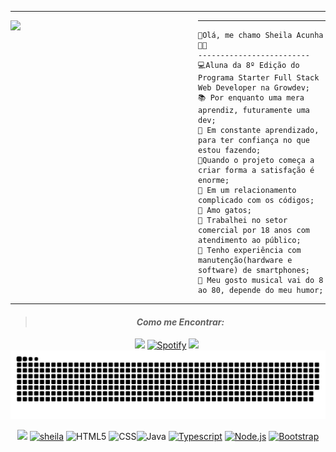 <hr>
<img align="left" width="300" src="https://www.alura.com.br/artigos/assets/hello-world-em-varias-linguagens/imagem1.gif" />
<hr>

```
👋Olá, me chamo Sheila Acunha🏳️‍🌈
-------------------------
💻Aluna da 8º Edição do Programa Starter Full Stack Web Developer na Growdev;
📚 Por enquanto uma mera aprendiz, futuramente uma dev;
📝 Em constante aprendizado, para ter confiança no que estou fazendo; 
🌟Quando o projeto começa a criar forma a satisfação é enorme;
💖 Em um relacionamento complicado com os códigos;
🚩 Amo gatos;
🔭 Trabalhei no setor comercial por 18 anos com atendimento ao público;
🌱 Tenho experiência com manutenção(hardware e software) de smartphones;
🎵 Meu gosto musical vai do 8 ao 80, depende do meu humor;

```
<hr>
<div align="center">
   
> #### *Como me Encontrar:*
</div>

<div align="center">

   <a href="https://www.linkedin.com/in/sheilaacunha90/" alt="Linkedin">
   <img src="https://img.shields.io/badge/-Linkedin-0e76a8?style=for-the-badge&logo=Linkedin&logoColor=black&link=https://www.linkedin.com/in/keidsonroby/" /></a>
   <a href="https://open.spotify.com/user/31ddady2ax3sypzpwez7ptbpqigy?si=defcbec6d9584d3e" target="_blank">
   <img alt="Spotify"src="https://img.shields.io/badge/Spotify-1ED760?&style=for-the-badge&logo=spotify&logoColor=black"></a>
   <a href="mailto:sheilaacunha1990@gmail.com"><img src="https://img.shields.io/badge/-Gmail-%23333?style=for-the-badge&logo=gmail&logoColor=black"></a>
   <a href="http://discordapp.com/users/953979290922389546#3848"><img src="https://img.shields.io/badge/Discord-5865F2?style=for-the-badge&logo=discord&logoColor=black" alt=""></a>    
</div>  


<div align="center">
  <a href="https://github.com/sheilaacunha/SheilaAcunha">
  <img  src="https://github.com/1999AZZAR/1999AZZAR/blob/main/resources/img/grid-snake.svg"
       alt="snake" /></a>
</div>

<div align="center">

 ![](https://komarev.com/ghpvc/?username=sheilaacunha&label=🔭_Visualizações:)
  [![sheila]( https://img.shields.io/github/followers/sheilaacunha?label=follow&style=social)]([LINK-DO-SEU-GITHUB](https://github.com/sheilaacunha/SheilaAcunha))  ![HTML5](https://img.shields.io/badge/-HTML5-333333?style=flat&logo=HTML5) ![CSS](https://img.shields.io/badge/-CSS-333333?style=flat&logo=CSS3&logoColor=1572B6)![Java](https://img.shields.io/badge/-JavaScript-333333?style=flat&logo=JavaScript&logoColor=#ffc632)
   <a href="#"><img alt="Typescript" src="https://img.shields.io/badge/Typescript%20-1E90FF.svg?logo=typescript&logoColor=darkblue"></a> <a href="#"><img alt="Node.js" src="https://img.shields.io/badge/node.js-6DA55F?logo=node.js&logoColor=white"></a>
	<a href="#"><img alt="Bootstrap" src="https://img.shields.io/badge/Bootstrap-563D7C?logo=bootstrap&logoColor=white"></a>

</div>





<!--



  <img align="left" width="300" src="https://raw.githubusercontent.com/tonynguyenit18/tonynguyenit18/main/static/code-guy.jpeg">
<img align="right" width="300" height="200" src="https://deliriumnerd.com/wp-content/uploads/2016/03/vl5eatk.gif">
  
```
🌟💖🎵
Um bom café da manhã na cia 
de uma boa música, o dia
rende mais. #FICAADICA

```







